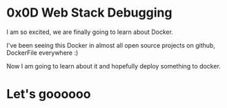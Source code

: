 # 0x0D Web Stack Debugging


I am so excited, we are finally going to learn about Docker. 

I've been seeing this Docker in almost all open source projects on github, DockerFile everywhere :)

Now I am going to learn about it and hopefully deploy something to docker.



# Let's goooooo
